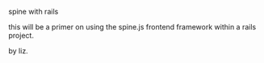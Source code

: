 spine with rails

this will be a primer on using the spine.js frontend framework within a rails project.



by liz.
